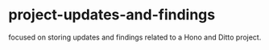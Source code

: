 # project-updates-and-findings
 focused on storing updates and findings related to a Hono and Ditto project.
